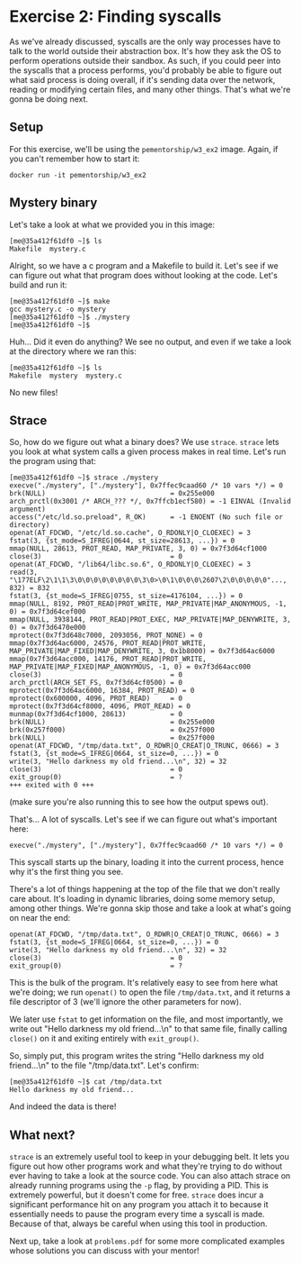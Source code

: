 # Exercise 2: Finding syscalls

As we've already discussed, syscalls are the only way processes have to talk to the
world outside their abstraction box. It's how they ask the OS to perform operations
outside their sandbox. As such, if you could peer into the syscalls that a process
performs, you'd probably be able to figure out what said process is doing overall, if
it's sending data over the network, reading or modifying certain files, and many other
things. That's what we're gonna be doing next.

## Setup

For this exercise, we'll be using the `pementorship/w3_ex2` image. Again, if you can't
remember how to start it:

```
docker run -it pementorship/w3_ex2
```

## Mystery binary

Let's take a look at what we provided you in this image:

```
[me@35a412f61df0 ~]$ ls
Makefile  mystery.c
```

Alright, so we have a c program and a Makefile to build it. Let's see if we can figure
out what that program does without looking at the code. Let's build and run it:

```
[me@35a412f61df0 ~]$ make
gcc mystery.c -o mystery
[me@35a412f61df0 ~]$ ./mystery
[me@35a412f61df0 ~]$
```

Huh... Did it even do anything? We see no output, and even if we take a look at the
directory where we ran this:
```
[me@35a412f61df0 ~]$ ls
Makefile  mystery  mystery.c
```
No new files!

## Strace

So, how do we figure out what a binary does? We use `strace`. `strace` lets you look at
what system calls a given process makes in real time. Let's run the program using that:

```
[me@35a412f61df0 ~]$ strace ./mystery
execve("./mystery", ["./mystery"], 0x7ffec9caad60 /* 10 vars */) = 0
brk(NULL)                               = 0x255e000
arch_prctl(0x3001 /* ARCH_??? */, 0x7ffcb1ecf580) = -1 EINVAL (Invalid argument)
access("/etc/ld.so.preload", R_OK)      = -1 ENOENT (No such file or directory)
openat(AT_FDCWD, "/etc/ld.so.cache", O_RDONLY|O_CLOEXEC) = 3
fstat(3, {st_mode=S_IFREG|0644, st_size=28613, ...}) = 0
mmap(NULL, 28613, PROT_READ, MAP_PRIVATE, 3, 0) = 0x7f3d64cf1000
close(3)                                = 0
openat(AT_FDCWD, "/lib64/libc.so.6", O_RDONLY|O_CLOEXEC) = 3
read(3, "\177ELF\2\1\1\3\0\0\0\0\0\0\0\0\3\0>\0\1\0\0\0\2607\2\0\0\0\0\0"..., 832) = 832
fstat(3, {st_mode=S_IFREG|0755, st_size=4176104, ...}) = 0
mmap(NULL, 8192, PROT_READ|PROT_WRITE, MAP_PRIVATE|MAP_ANONYMOUS, -1, 0) = 0x7f3d64cef000
mmap(NULL, 3938144, PROT_READ|PROT_EXEC, MAP_PRIVATE|MAP_DENYWRITE, 3, 0) = 0x7f3d6470e000
mprotect(0x7f3d648c7000, 2093056, PROT_NONE) = 0
mmap(0x7f3d64ac6000, 24576, PROT_READ|PROT_WRITE, MAP_PRIVATE|MAP_FIXED|MAP_DENYWRITE, 3, 0x1b8000) = 0x7f3d64ac6000
mmap(0x7f3d64acc000, 14176, PROT_READ|PROT_WRITE, MAP_PRIVATE|MAP_FIXED|MAP_ANONYMOUS, -1, 0) = 0x7f3d64acc000
close(3)                                = 0
arch_prctl(ARCH_SET_FS, 0x7f3d64cf0500) = 0
mprotect(0x7f3d64ac6000, 16384, PROT_READ) = 0
mprotect(0x600000, 4096, PROT_READ)     = 0
mprotect(0x7f3d64cf8000, 4096, PROT_READ) = 0
munmap(0x7f3d64cf1000, 28613)           = 0
brk(NULL)                               = 0x255e000
brk(0x257f000)                          = 0x257f000
brk(NULL)                               = 0x257f000
openat(AT_FDCWD, "/tmp/data.txt", O_RDWR|O_CREAT|O_TRUNC, 0666) = 3
fstat(3, {st_mode=S_IFREG|0664, st_size=0, ...}) = 0
write(3, "Hello darkness my old friend...\n", 32) = 32
close(3)                                = 0
exit_group(0)                           = ?
+++ exited with 0 +++
```

(make sure you're also running this to see how the output spews out).

That's... A lot of syscalls. Let's see if we can figure out what's important here:

```
execve("./mystery", ["./mystery"], 0x7ffec9caad60 /* 10 vars */) = 0
```

This syscall starts up the binary, loading it into the current process, hence why it's
the first thing you see.

There's a lot of things happening at the top of the file that we don't really care
about. It's loading in dynamic libraries, doing some memory setup, among other things.
We're gonna skip those and take a look at what's going on near the end:

```
openat(AT_FDCWD, "/tmp/data.txt", O_RDWR|O_CREAT|O_TRUNC, 0666) = 3
fstat(3, {st_mode=S_IFREG|0664, st_size=0, ...}) = 0
write(3, "Hello darkness my old friend...\n", 32) = 32
close(3)                                = 0
exit_group(0)                           = ?
```

This is the bulk of the program. It's relatively easy to see from here what we're
doing; we run `openat()` to open the file `/tmp/data.txt`, and it returns a file
descriptor of 3 (we'll ignore the other parameters for now).

We later use `fstat` to get information on the file, and most importantly, we write
out "Hello darkness my old friend...\\n" to that same file, finally calling `close()` on
it and exiting entirely with `exit_group()`.

So, simply put, this program writes the string "Hello darkness my old friend...\\n" to
the file "/tmp/data.txt". Let's confirm:

```
[me@35a412f61df0 ~]$ cat /tmp/data.txt
Hello darkness my old friend...
```

And indeed the data is there!

## What next?

`strace` is an extremely useful tool to keep in your debugging belt. It lets you figure
out how other programs work and what they're trying to do without ever having to take
a look at the source code. You can also attach strace on already running programs using
the `-p` flag, by providing a PID. This is extremely powerful, but it doesn't come for
free. `strace` does incur a significant performance hit on any program you attach it to
because it essentially needs to pause the program every time a syscall is made. Because
of that, always be careful when using this tool in production.

Next up, take a look at `problems.pdf` for some more complicated examples whose
solutions you can discuss with your mentor!
